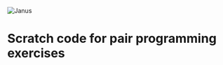 ![Janus](http://static4.wikia.nocookie.net/__cb20121228214652/jamesbond/images/f/fa/Janus_Insignia_%282010_Game%29.png)

# Scratch code for pair programming exercises
